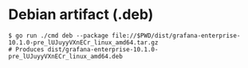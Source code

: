 # Debian artifact (.deb)

```
$ go run ./cmd deb --package file://$PWD/dist/grafana-enterprise-10.1.0-pre_lUJuyyVXnECr_linux_amd64.tar.gz
# Produces dist/grafana-enterprise-10.1.0-pre_lUJuyyVXnECr_linux_amd64.deb
```

